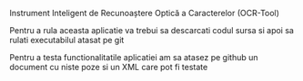 Instrument Inteligent de Recunoaștere Optică a Caracterelor (OCR-Tool)

Pentru a rula aceasta aplicatie va trebui sa descarcati codul sursa si apoi sa rulati executabilul atasat pe git

Pentru a testa functionalitatile aplicatiei am sa atasez pe github un document cu niste poze si un XML care pot fi testate
